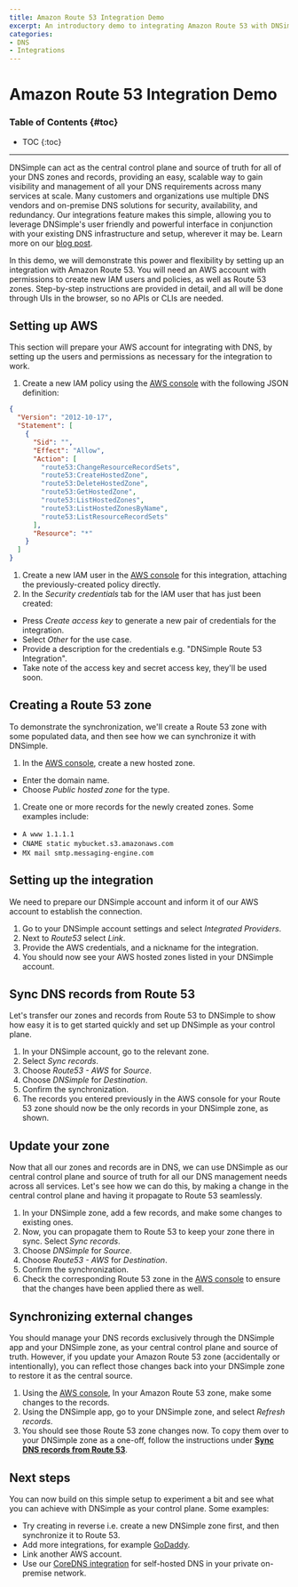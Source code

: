 ```yaml
---
title: Amazon Route 53 Integration Demo
excerpt: An introductory demo to integrating Amazon Route 53 with DNSimple.
categories:
- DNS
- Integrations
---
```


# Amazon Route 53 Integration Demo

### Table of Contents {#toc}

* TOC
{:toc}

---

DNSimple can act as the central control plane and source of truth for all of your DNS zones and records, providing an easy, scalable way to gain visibility and management of all your DNS requirements across many services at scale. Many customers and organizations use multiple DNS vendors and on-premise DNS solutions for security, availability, and redundancy. Our integrations feature makes this simple, allowing you to leverage DNSimple's user friendly and powerful interface in conjunction with your existing DNS infrastructure and setup, wherever it may be. Learn more on our [blog post](https://blog.dnsimple.com/2023/06/manage-aws-routes-in-dnsimple/).

In this demo, we will demonstrate this power and flexibility by setting up an integration with Amazon Route 53. You will need an AWS account with permissions to create new IAM users and policies, as well as Route 53 zones. Step-by-step instructions are provided in detail, and all will be done through UIs in the browser, so no APIs or CLIs are needed.

## Setting up AWS

This section will prepare your AWS account for integrating with DNS, by setting up the users and permissions as necessary for the integration to work.

1. Create a new IAM policy using the [AWS console](https://us-east-1.console.aws.amazon.com/iamv2/home?region=us-east-1#/policies/create?step=addPermissions) with the following JSON definition:
  ```json
  {
    "Version": "2012-10-17",
    "Statement": [
      {
        "Sid": "",
        "Effect": "Allow",
        "Action": [
          "route53:ChangeResourceRecordSets",
          "route53:CreateHostedZone",
          "route53:DeleteHostedZone",
          "route53:GetHostedZone",
          "route53:ListHostedZones",
          "route53:ListHostedZonesByName",
          "route53:ListResourceRecordSets"
        ],
        "Resource": "*"
      }
    ]
  }
  ```
1. Create a new IAM user in the [AWS console](https://us-east-1.console.aws.amazon.com/iamv2/home?region=us-east-1#/users/create) for this integration, attaching the previously-created policy directly.
1. In the *Security credentials* tab for the IAM user that has just been created:
  - Press *Create access key* to generate a new pair of credentials for the integration.
  - Select *Other* for the use case.
  - Provide a description for the credentials e.g. "DNSimple Route 53 Integration".
  - Take note of the access key and secret access key, they'll be used soon.

## Creating a Route 53 zone

To demonstrate the synchronization, we'll create a Route 53 zone with some populated data, and then see how we can synchronize it with DNSimple.

1. In the [AWS console](https://us-east-1.console.aws.amazon.com/route53/v2/hostedzones?region=us-east-1#CreateHostedZone), create a new hosted zone.
  - Enter the domain name.
  - Choose *Public hosted zone* for the type.
1. Create one or more records for the newly created zones. Some examples include:
  - `A www 1.1.1.1`
  - `CNAME static mybucket.s3.amazonaws.com`
  - `MX mail smtp.messaging-engine.com`

## Setting up the integration

We need to prepare our DNSimple account and inform it of our AWS account to establish the connection.

1. Go to your DNSimple account settings and select *Integrated Providers*.
1. Next to *Route53* select *Link*.
1. Provide the AWS credentials, and a nickname for the integration.
1. You should now see your AWS hosted zones listed in your DNSimple account.

## Sync DNS records from Route 53

Let's transfer our zones and records from Route 53 to DNSimple to show how easy it is to get started quickly and set up DNSimple as your control plane.

1. In your DNSimple account, go to the relevant zone.
1. Select *Sync records*.
1. Choose *Route53 - AWS* for *Source*.
1. Choose *DNSimple* for *Destination*.
1. Confirm the synchronization.
1. The records you entered previously in the AWS console for your Route 53 zone should now be the only records in your DNSimple zone, as shown.

## Update your zone

Now that all our zones and records are in DNS, we can use DNSimple as our central control plane and source of truth for all our DNS management needs across all services. Let's see how we can do this, by making a change in the central control plane and having it propagate to Route 53 seamlessly.

1. In your DNSimple zone, add a few records, and make some changes to existing ones.
1. Now, you can propagate them to Route 53 to keep your zone there in sync. Select *Sync records*.
1. Choose *DNSimple* for *Source*.
1. Choose *Route53 - AWS* for *Destination*.
1. Confirm the synchronization.
1. Check the corresponding Route 53 zone in the [AWS console](https://us-east-1.console.aws.amazon.com/route53/v2/hostedzones?region=us-east-1#) to ensure that the changes have been applied there as well.

## Synchronizing external changes

You should manage your DNS records exclusively through the DNSimple app and your DNSimple zone, as your central control plane and source of truth. However, if you update your Amazon Route 53 zone (accidentally or intentionally), you can reflect those changes back into your DNSimple zone to restore it as the central source.

1. Using the [AWS console](https://us-east-1.console.aws.amazon.com/route53/v2/hostedzones?region=us-east-1#), In your Amazon Route 53 zone, make some changes to the records.
1. Using the DNSimple app, go to your DNSimple zone, and select *Refresh records*.
1. You should see those Route 53 zone changes now. To copy them over to your DNSimple zone as a one-off, follow the instructions under [**Sync DNS records from Route 53**](#sync-dns-records-from-route-53).

## Next steps

You can now build on this simple setup to experiment a bit and see what you can achieve with DNSimple as your control plane. Some examples:

- Try creating in reverse i.e. create a new DNSimple zone first, and then synchronize it to Route 53.
- Add more integrations, for example [GoDaddy](https://support.dnsimple.com/articles/integrated-domain-provider-godaddy/).
- Link another AWS account.
- Use our [CoreDNS integration](https://support.dnsimple.com/articles/integrated-dns-provider-coredns/) for self-hosted DNS in your private on-premise network.
